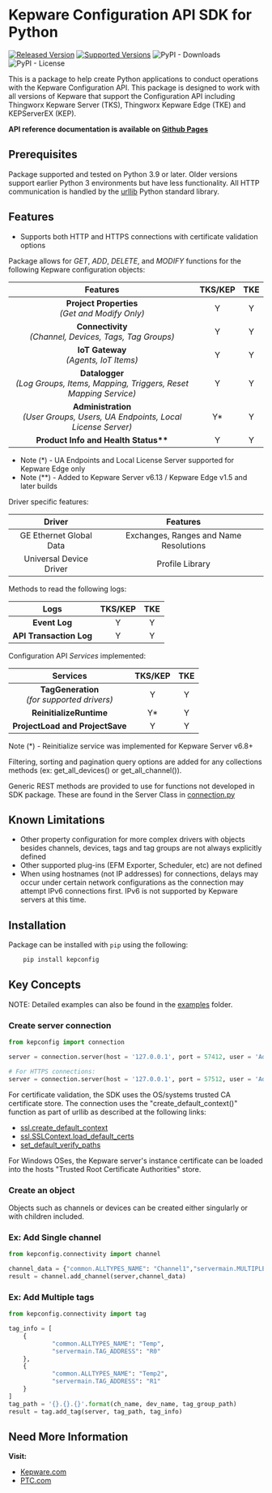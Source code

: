 # Kepware Configuration API SDK for Python

[![Released Version](https://img.shields.io/pypi/v/kepconfig)](https://pypi.org/project/kepconfig) [![Supported Versions](https://img.shields.io/pypi/pyversions/kepconfig)](https://pypi.org/project/kepconfig) ![PyPI - Downloads](https://img.shields.io/pypi/dm/kepconfig) ![PyPI - License](https://img.shields.io/pypi/l/kepconfig)

This is a package to help create Python applications to conduct operations with the Kepware Configuration API. This package is designed to work with all versions of Kepware that support the Configuration API including Thingworx Kepware Server (TKS), Thingworx Kepware Edge (TKE) and KEPServerEX (KEP).

**API reference documentation is available on [Github Pages](https://ptcinc.github.io/Kepware-ConfigAPI-SDK-Python)**

## Prerequisites

Package supported and tested on Python 3.9 or later. Older versions support earlier Python 3 environments but have less functionality. All HTTP communication is handled by the [urllib](https://docs.python.org/3/library/urllib.html#module-urllib) Python standard library.

## Features

- Supports both HTTP and HTTPS connections with certificate validation options

Package allows for *GET*, *ADD*, *DELETE*, and *MODIFY* functions for the following Kepware configuration objects:

| Features      | TKS/KEP       | TKE           |
| :----------:  | :----------:  | :----------:  |
| **Project Properties** <br /> *(Get and Modify Only)* | Y | Y |
| **Connectivity** <br /> *(Channel, Devices, Tags, Tag Groups)* | Y | Y |
| **IoT Gateway** <br /> *(Agents, IoT Items)* | Y | Y |
| **Datalogger** <br /> *(Log Groups, Items, Mapping, Triggers, Reset Mapping Service)* | Y | Y |
| **Administration** <br /> *(User Groups, Users, UA Endpoints, Local License Server)* | Y* | Y |
| **Product Info and Health Status\*\*** | Y | Y |

- Note (*) - UA Endpoints and Local License Server supported for Kepware Edge only
- Note (**) - Added to Kepware Server v6.13 / Kepware Edge v1.5 and later builds

Driver specific features:

| Driver          | Features       |
| :----------:  | :----------:  |
|GE Ethernet Global Data|Exchanges, Ranges and Name Resolutions|
|Universal Device Driver|Profile Library|

Methods to read the following logs:

| Logs          | TKS/KEP       | TKE           |
| :----------:  | :----------:  | :----------:  |
| **Event Log** | Y | Y |
| **API Transaction Log** | Y | Y |

Configuration API *Services* implemented:

| Services      | TKS/KEP       | TKE           |
| :----------:  | :----------:  | :----------:  |
| **TagGeneration**<br />*(for supported drivers)* | Y | Y |
| **ReinitializeRuntime** | Y* | Y |
| **ProjectLoad and ProjectSave**| Y | Y |

Note (*) - Reinitialize service was implemented for Kepware Server v6.8+

Filtering, sorting and pagination query options are added for any collections methods (ex: get_all_devices() or get_all_channel()).

Generic REST methods are provided to use for functions not developed in SDK package. These are found in the Server Class in [connection.py](./kepconfig/connection.py)

## Known Limitations

- Other property configuration for more complex drivers with objects besides channels, devices, tags and tag groups are not always explicitly defined
- Other supported plug-ins (EFM Exporter, Scheduler, etc) are not defined
- When using hostnames (not IP addresses) for connections, delays may occur under certain network configurations as the connection may attempt IPv6 connections first. IPv6 is not supported by Kepware servers at this time.

## Installation

Package can be installed with `pip` using the following:

```cmd
    pip install kepconfig
```

## Key Concepts

NOTE: Detailed examples can also be found in the [examples](./examples/) folder.

### Create server connection

```python
from kepconfig import connection

server = connection.server(host = '127.0.0.1', port = 57412, user = 'Administrator', pw = '')

# For HTTPS connections:
server = connection.server(host = '127.0.0.1', port = 57512, user = 'Administrator', pw = '', https=True)

```

For certificate validation, the SDK uses the OS/systems trusted CA certificate store. The connection uses the "create_default_context()" function as part of urllib as described at the following links:

- [ssl.create_default_context](https://docs.python.org/3/library/ssl.html#ssl.create_default_context)
- [ssl.SSLContext.load_default_certs](https://docs.python.org/3/library/ssl.html#ssl.SSLContext.load_default_certs)
- [set_default_verify_paths](https://docs.python.org/3/library/ssl.html#ssl.SSLContext.set_default_verify_paths)

For Windows OSes, the Kepware server's instance certificate can be loaded into the hosts "Trusted Root Certificate Authorities" store.

### Create an object

Objects such as channels or devices can be created either singularly or with children included.

### Ex: Add Single channel

```python
from kepconfig.connectivity import channel

channel_data = {"common.ALLTYPES_NAME": "Channel1","servermain.MULTIPLE_TYPES_DEVICE_DRIVER": "Simulator"}
result = channel.add_channel(server,channel_data)
```

### Ex: Add Multiple tags

```python
from kepconfig.connectivity import tag

tag_info = [
    {
            "common.ALLTYPES_NAME": "Temp",
            "servermain.TAG_ADDRESS": "R0"
    },
    {
            "common.ALLTYPES_NAME": "Temp2",
            "servermain.TAG_ADDRESS": "R1"
    }
]
tag_path = '{}.{}.{}'.format(ch_name, dev_name, tag_group_path)
result = tag.add_tag(server, tag_path, tag_info)

```

## Need More Information

**Visit:**

- [Kepware.com](https://www.kepware.com/)
- [PTC.com](https://www.ptc.com/)
